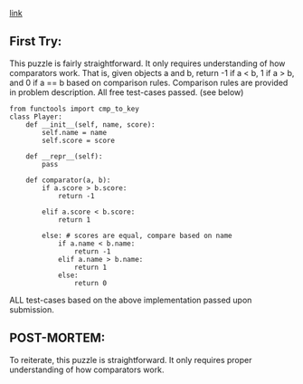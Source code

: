 [link](https://www.hackerrank.com/challenges/ctci-comparator-sorting/problem?h_l=interview&playlist_slugs%5B%5D=interview-preparation-kit&playlist_slugs%5B%5D=sorting)


## First Try:
This puzzle is fairly straightforward.  It only requires understanding of how comparators work.  That is, given objects a and b, return -1 if a < b, 1 if a > b, and 0 if a == b based on comparison rules.  Comparison rules are provided in problem description.  All free test-cases passed.  (see below)

```
from functools import cmp_to_key
class Player:
    def __init__(self, name, score):
        self.name = name
        self.score = score
        
    def __repr__(self):
        pass
        
    def comparator(a, b):
        if a.score > b.score:
            return -1

        elif a.score < b.score:
            return 1

        else: # scores are equal, compare based on name
            if a.name < b.name:
                return -1
            elif a.name > b.name:
                return 1
            else:
                return 0
```

ALL test-cases based on the above implementation passed upon submission.

## POST-MORTEM:

To reiterate, this puzzle is straightforward.  It only requires proper understanding of how comparators work.